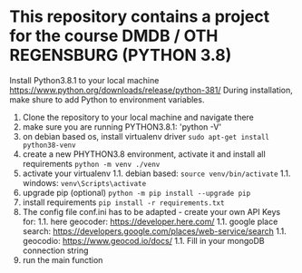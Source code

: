 # This repository contains a project for the course DMDB / OTH REGENSBURG (PYTHON 3.8)
Install Python3.8.1 to your local machine
https://www.python.org/downloads/release/python-381/
During installation, make shure to add Python to environment variables.


1. Clone the repository to your local machine and navigate there
1. make sure you are running PYTHON3.8.1:
'python -V'
1. on debian based os, install virtualenv driver
`sudo apt-get install python38-venv`
1. create a new PHYTHON3.8 environment, activate it and install all requirements
`python -m venv ./venv`
1. activate your virtualenv
1.1. debian based: `source venv/bin/activate`
1.1. windows: `venv\Scripts\activate`
1. upgrade pip (optional)
`python -m pip install --upgrade pip`
1. install requirements
`pip install -r requirements.txt`
3. The config file conf.ini has to be adapted - create your own API Keys for: 
1.1. here geocoder: https://developer.here.com/
1.1. google place search: https://developers.google.com/places/web-service/search 
1.1. geocodio: https://www.geocod.io/docs/
1.1. Fill in your mongoDB connection string
1. run the main function
